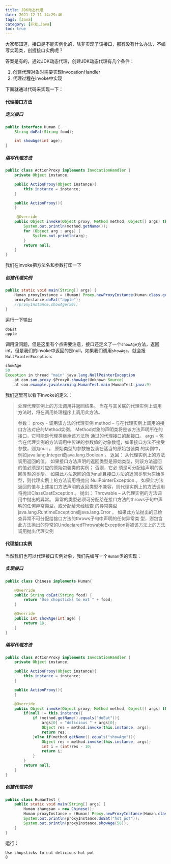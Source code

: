 ```yaml
---
title: JDK动态代理
date: 2021-12-11 14:29:40
tags: [Java]
category: [开发,Java]
toc: true
---
```


大家都知道，接口是不能实例化的，除非实现了该接口，那有没有什么办法，不编写实现类，创捷接口实例呢？

答案是有的，通过JDK动态代理，创建JDK动态代理有几个条件：
1. 创建代理对象时需要实现InvocationHandler
2. 代理过程在invoke中实现


<!-- more -->
下面就通过代码来实现一下：

#### 代理接口方法

##### 定义接口

```java
public interface Human {
    String doEat(String food);

    int showAge(int age);
}
```



##### 编写代理方法

```java
public class ActionProxy implements InvocationHandler {
    private Object instance;

    public ActionProxy(Object instance){
        this.instance = instance;
    }

    public ActionProxy(){
    }

     @Override
    public Object invoke(Object proxy, Method method, Object[] args) throws Throwable {
        System.out.println(method.getName());
        for (Object arg : args) {
            System.out.println(arg);
        }
        return null;
    }
}
```

我们在invoke把方法名和参数打印一下



##### 创建代理实例

```java
public static void main(String[] args) {
    Human proxyInstance = (Human) Proxy.newProxyInstance(Human.class.getClassLoader(), new Class[]{Human.class}, new ActionProxy());
    proxyInstance.doEat("apple");
    //proxyInstance.showAge(50);
}
```



运行一下输出

```java
doEat
apple
```



调用没问题，但是这里有个点需要注意，接口还定义了一个`showAge`方法，返回int，但是我们的invoke中返回的是null，如果我们调用`showAge`，就会报`NullPointerException`:

```java
showAge
50
Exception in thread "main" java.lang.NullPointerException
	at com.sun.proxy.$Proxy0.showAge(Unknown Source)
	at com.example.javalearning.HumanTest.main(HumanTest.java:9)
```

我们这里可以看下invoke的定义：

> 处理代理实例上的方法调用并返回结果。 当在与其关联的代理实例上调用方法时，将在调用处理程序上调用此方法。
>
> 参数：
> 				proxy - 调用该方法的代理实例
> 				method – 与在代理实例上调用的接口方法对应的Method实例。 Method对象的声明类将是该方法声明所在的接口，它可能是代理类继承该方法所				通过的代理接口的超接口。
> 				args – 包含在代理实例的方法调用中传递的参数值的对象数组，如果接口方法不接受参数，则为null 。 原始类型的参数被包装在适当的原始包装类				的实例中，例如java.lang.Integer或java.lang.Boolean 。
> 返回：	从代理实例上的方法调用返回的值。 如果接口方法声明的返回类型是原始类型，则该方法返回的值必须是对应的原始包装类的实例； 否则，它必				须是可分配给声明的返回类型的类型。 如果此方法返回的值为null且接口方法的返回类型为原始类型，则代理实例上的方法调用将抛出                           				NullPointerException 。 如果此方法返回的值与上述接口方法声明的返回类型不兼容，则代理实例上的方法调用将抛出ClassCastException 。
> 抛出：	Throwable – 从代理实例的方法调用中抛出的异常。 异常的类型必须可分配给在接口方法的throws子句中声明的任何异常类型，或分配给未经检查				的异常类型java.lang.RuntimeException或java.lang.Error 。 如果此方法抛出的已检查异常不可分配给接口方法的throws子句中声明的任何异常类				型，则包含此方法抛出的异常的UndeclaredThrowableException将被该方法上的方法调用抛出代理实例



#### 代理接口实例

当然我们也可以代理接口实例对象，我们先编写一个`Human`类的实现：

##### 实现接口

```java
public class Chinese implements Human{

    @Override
    public String doEat(String food) {
        return "Use chopsticks to eat " + food;
    }

    @Override
    public int showAge(int age) {
        return 18;
    }
}
```

##### 编写代理方法

```java
public class ActionProxy implements InvocationHandler {
    private Object instance;

    public ActionProxy(Object instance){
        this.instance = instance;
    }

    public ActionProxy(){
    }

    @Override
    public Object invoke(Object proxy, Method method, Object[] args) throws Throwable {
        if(null != this.instance){
            if (method.getName().equals("doEat")){
                args[0] = "delicious " + args[0];
                Object res = method.invoke(this.instance, args);
                return res;
            }else if(method.getName().equals("showAge")){
                Object res = method.invoke(this.instance, args);
                int i = (int)res - 10;
                return i;
            }
        }
        return null;
    }
}
```

##### 创建代理实例

```java
public class HumanTest {
    public static void main(String[] args) {
        Human zhangsan = new Chinese();
        Human proxyInstance = (Human) Proxy.newProxyInstance(Human.class.getClassLoader(), new Class[]{Human.class}, new ActionProxy(zhangsan));
        System.out.println(proxyInstance.doEat("hot pot"));
        System.out.println(proxyInstance.showAge(50));
    }
}
```



运行：

```
Use chopsticks to eat delicious hot pot
8
```

